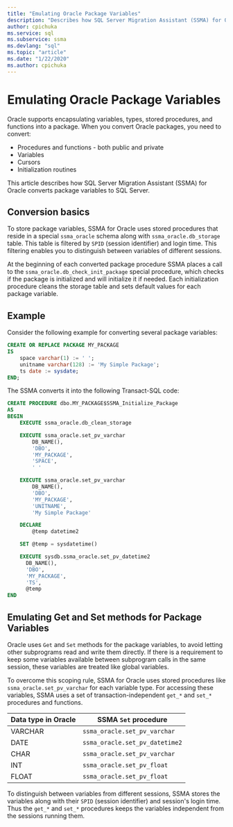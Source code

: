 ```yaml
---
title: "Emulating Oracle Package Variables"
description: "Describes how SQL Server Migration Assistant (SSMA) for Oracle emulates Oracle Package Variables in SQL Server."
author: cpichuka
ms.service: sql
ms.subservice: ssma
ms.devlang: "sql"
ms.topic: "article"
ms.date: "1/22/2020"
ms.author: cpichuka
---
```


# Emulating Oracle Package Variables

Oracle supports encapsulating variables, types, stored procedures, and functions into a package. When you convert Oracle packages, you need to convert:

* Procedures and functions - both public and private
* Variables
* Cursors
* Initialization routines

This article describes how SQL Server Migration Assistant (SSMA) for Oracle converts package variables to SQL Server.

## Conversion basics

To store package variables, SSMA for Oracle uses stored procedures that reside in a special `ssma_oracle` schema along with `ssma_oracle.db_storage` table. This table is filtered by `SPID` (session identifier) and login time. This filtering enables you to distinguish between variables of different sessions.

At the beginning of each converted package procedure SSMA places a call to the `ssma_oracle.db_check_init_package` special procedure, which checks if the package is initialized and will initialize it if needed. Each initialization procedure cleans the storage table and sets default values for each package variable.

## Example

Consider the following example for converting several package variables:

```sql
CREATE OR REPLACE PACKAGE MY_PACKAGE
IS
    space varchar(1) := ' ';
    unitname varchar(128) := 'My Simple Package';
    ts date := sysdate;
END;
```

The SSMA converts it into the following Transact-SQL code:

```sql
CREATE PROCEDURE dbo.MY_PACKAGE$SSMA_Initialize_Package
AS
BEGIN
    EXECUTE ssma_oracle.db_clean_storage

    EXECUTE ssma_oracle.set_pv_varchar
        DB_NAME(),
        'DBO',
        'MY_PACKAGE',
        'SPACE',
        ' '

    EXECUTE ssma_oracle.set_pv_varchar
        DB_NAME(),
        'DBO',
        'MY_PACKAGE',
        'UNITNAME',
        'My Simple Package'

    DECLARE
        @temp datetime2

    SET @temp = sysdatetime()

    EXECUTE sysdb.ssma_oracle.set_pv_datetime2
      DB_NAME(),
      'DBO',
      'MY_PACKAGE',
      'TS',
      @temp
END
```

## Emulating Get and Set methods for Package Variables

Oracle uses `Get` and `Set` methods for the package variables, to avoid letting other subprograms read and write them directly. If there is a requirement to keep some variables available between subprogram calls in the same session, these variables are treated like global variables.

To overcome this scoping rule, SSMA for Oracle uses stored procedures like `ssma_oracle.set_pv_varchar` for each variable type. For accessing these variables, SSMA uses a set of transaction-independent `get_*` and `set_*` procedures and functions.

| Data type in Oracle | SSMA `Set` procedure           |
| ------------------- | ------------------------------ |
| VARCHAR             | `ssma_oracle.set_pv_varchar`   |
| DATE                | `ssma_oracle.set_pv_datetime2` |
| CHAR                | `ssma_oracle.set_pv_varchar`   |
| INT                 | `ssma_oracle.set_pv_float`     |
| FLOAT               | `ssma_oracle.set_pv_float`     |

To distinguish between variables from different sessions, SSMA stores the variables along with their `SPID` (session identifier) and session's login time. Thus the `get_*` and `set_*` procedures keeps the variables independent from the sessions running them.
